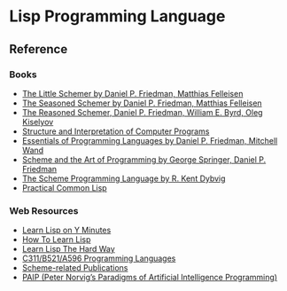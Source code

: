 # Lisp Programming Language

## Reference

### Books

* [The Little Schemer by Daniel P. Friedman, Matthias Felleisen]()
* [The Seasoned Schemer by Daniel P. Friedman, Matthias Felleisen]()
* [The Reasoned Schemer, Daniel P. Friedman, William E. Byrd, Oleg Kiselyov]()
* [Structure and Interpretation of Computer Programs](http://groups.csail.mit.edu/mac/classes/6.001/abelson-sussman-lectures/)
* [Essentials of Programming Languages by Daniel P. Friedman, Mitchell Wand]()
* [Scheme and the Art of Programming by George Springer, Daniel P. Friedman]()
* [The Scheme Programming Language by R. Kent Dybvig]()
* [Practical Common Lisp]()

### Web Resources
* [Learn Lisp on Y Minutes](http://learnxinyminutes.com/docs/common-lisp/)
* [How To Learn Lisp](http://pchristensen.com/blog/articles/how-to-learn-lisp/)
* [Learn Lisp The Hard Way](http://learnlispthehardway.org/)
* [C311/B521/A596 Programming Languages](https://cgi.soic.indiana.edu/~c311/doku.php?id=home)
* [Scheme-related Publications](http://www.cs.indiana.edu/scheme-repository/doc.publications.html)
* [PAIP (Peter Norvig’s Paradigms of Artificial Intelligence Programming)]()


